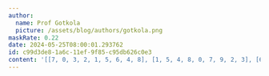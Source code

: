 ```yaml
---
author:
  name: Prof Gotkola
  picture: /assets/blog/authors/gotkola.png
maskRate: 0.22
date: 2024-05-25T08:00:01.293762
id: c99d3de8-1a6c-11ef-9f85-c95db626c0e3
content: '[[7, 0, 3, 2, 1, 5, 6, 4, 8], [1, 5, 4, 8, 0, 7, 9, 2, 3], [6, 8, 0, 0, 4, 9, 0, 7, 5], [0, 7, 8, 0, 9, 3, 0, 1, 6], [0, 1, 0, 6, 5, 8, 2, 3, 7], [3, 6, 5, 7, 0, 0, 4, 8, 9], [8, 0, 1, 9, 0, 0, 3, 5, 2], [5, 0, 6, 1, 8, 0, 7, 9, 4], [9, 2, 7, 5, 3, 4, 8, 6, 1]]'
---
```


